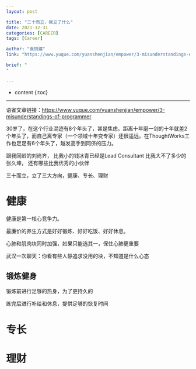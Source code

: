 ```yaml
---
layout: post

title: "三十而立，我立了什么"
date: 2021-12-31
categories: [CAREER]
tags: [Career]

author: "袁慎建"
link: "https://www.yuque.com/yuanshenjian/empower/3-misunderstandings-of-programmer"

brief: "
"

---
```


* content
{:toc}

---


语雀文章链接：<https://www.yuque.com/yuanshenjian/empower/3-misunderstandings-of-programmer>


30岁了，在这个行业混迹有8个年头了，甚是焦虑。距离十年磨一剑的十年就差2个年头了，而自己离专家（一个领域十年变专家）还很遥远。在ThoughtWorks工作也足足有6个年头了，越发高手到同侪的压力。


跟我同龄的刘尚齐，
比我小的钱冰青已经是Lead Consultant
比我大不了多少的张久坤，
还有哪些比我优秀的小伙伴


三十而立，立了三大方向，健康、专长、理财


# 健康

健康是第一核心竞争力。

最廉价的养生方式是好好锻炼、好好吃饭、好好休息。




心肺和肌肉块同时加强，如果只能选其一，保住心肺更重要

武汉一次聊天：你看有些人静追求没用的块，不知道是什么心态



## 锻炼健身

锻炼前进行足够的热身，为了更持久的

练完后进行补给和休息，提供足够的恢复时间



# 专长


# 理财


